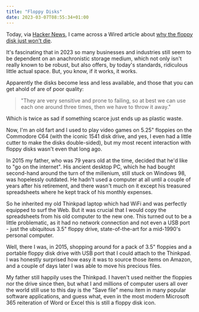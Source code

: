 ```yaml
---
title: "Floppy Disks"
date: 2023-03-07T08:55:34+01:00
---
```

Today, via [Hacker News](https://news.ycombinator.com/item?id=35040547),
I came across a Wired article about [why the floppy disk just won't
die](https://www.wired.com/story/why-the-floppy-disk-just-wont-die/).

It's fascinating that in 2023 so many businesses and industries still
seem to be dependent on an anachronistic storage medium, which not only
isn't really known to be robust, but also offers, by today's standards,
ridiculous little actual space.  But, you know, if it works, it works.

Apparently the disks become less and less available, and those that you
can get ahold of are of poor quality:
> "They are very sensitive and prone to failing, so at best we can use
> each one around three times, then we have to throw it away."

Which is twice as sad if something scarce just ends up as plastic waste.

Now, I'm an old fart and I used to play video games on 5.25" floppies on
the Commodore C64 (with the iconic 1541 disk drive, and yes, I even had
a little cutter to make the disks double-sided), but my most recent
interaction with floppy disks wasn't even that long ago.

In 2015 my father, who was 79 years old at the time, decided that he'd
like to "go on the internet".  His ancient desktop PC, which he had
bought second-hand around the turn of the millenium, still stuck on
Windows 98, was hopelessly outdated.  He hadn't used a computer at all
until a couple of years after his retirement, and there wasn't much on it
except his treasured spreadsheets where he kept track of his monthly
expenses.

So he inherited my old Thinkpad laptop which had WiFi and was perfectly
equipped to surf the Web.  But it was crucial that I would copy the
spreadsheets from his old computer to the new one.  This turned out to
be a little problematic, as it had no network connection and not even a
USB port - just the ubiquitous 3.5" floppy drive, state-of-the-art for a
mid-1990's personal computer.

Well, there I was, in 2015, shopping around for a pack of 3.5" floppies
and a portable floppy disk drive with USB port that I could attach to
the Thinkpad.  I was honestly surprised how easy it was to source those
items on Amazon, and a couple of days later I was able to move his
precious files.

My father still happily uses the Thinkpad.  I haven't used neither
the floppies nor the drive since then, but what I and millions of
computer users all over the world still use to this day is the "Save
file" menu item in many popular software applications, and guess what,
even in the most modern Microsoft 365 reiteration of Word or Excel this
is still a floppy disk icon.
